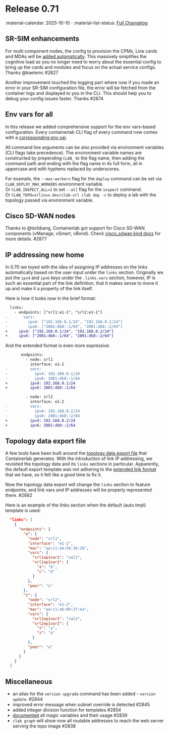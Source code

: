 # Release 0.71

:material-calendar: 2025-10-10 · :material-list-status: [Full Changelog](https://github.com/srl-labs/containerlab/releases)

## SR-SIM enhancements

For multi component nodes, the config to provision the CPMs, Line cards and MDAs will be [added automatically](../manual/kinds/sros.md#configuration-for-components). This massively simplifies the cognitive load as you no longer need to worry about the essential config to bring up the cards and modules and focus on the actual service configs. Thanks @kaelemc #2827

Another improvement touched the logging part where now if you made an error in your SR-SIM configuration file, the error will be fetched from the container logs and displayed to you in the CLI. This should help you to debug your config issues faster. Thanks #2874

## Env vars for all

In this release we added comprehensive support for the env vars-based configuration. Every containerlab CLI flag of every command now comes with a [corresponding env var](../manual/topo-def-file.md#environment-variables).

All command line arguments can be also provided via environment variables (CLI flags take precedence). The environment variable names are constructed by prepending `CLAB_` to the flag name, then adding the command path and ending with the flag name in its full form, all in uppercase and with hyphens replaced by underscores.

For example, the `--max-workers` flag for the `deploy` command can be set via `CLAB_DEPLOY_MAX_WORKERS` environment variable.  
Or `CLAB_INSPECT_ALL=1` to set `--all` flag for the `inspect` command.  
Or `CLAB_TOPO=srlinux.dev/clab-srl clab dep -c` to deploy a lab with the topology passed via environment variable.

## Cisco SD-WAN nodes

Thanks to @torbbang, Containerlab got support for Cisco SD-WAN components (vManage, vSmart, vBond). Check [cisco_sdwan kind docs](../manual/kinds/cisco_sdwan.md) for more details. #2877

## IP addressing new home

In 0.70 we toyed with the idea of assigning IP addresses on the links automatically based on the user input under the `links` section. Originally we put the `ipv4` and `ipv6` keys under the `.links.vars` section, however, IP is such an essential part of the link definition, that it makes sense to move it up and make it a property of the link itself.

Here is how it looks now in the brief format:

```diff
  links:
    - endpoints: ["srl1:e1-1", "srl2:e1-1"]
-       vars:
-         ipv4: ["192.168.0.1/24", "192.168.0.2/24"]
-         ipv6: ["2001:db8::1/64", "2001:db8::2/64"]
+     ipv4: ["192.168.0.1/24", "192.168.0.2/24"]
+     ipv6: ["2001:db8::1/64", "2001:db8::2/64"]
```

And the extended format is even more expressive:

```diff
       endpoints:
         - node: srl1
           interface: e1-2
-          vars:
-            ipv4: 192.168.0.1/24
-            ipv6: 2001:db8::1/64
+          ipv4: 192.168.0.1/24
+          ipv6: 2001:db8::1/64

         - node: srl2
           interface: e1-2
-          vars:
-            ipv4: 192.168.0.2/24
-            ipv6: 2001:db8::2/64
+          ipv4: 192.168.0.2/24
+          ipv6: 2001:db8::2/64
```

## Topology data export file

A few tools have been built around the [topology data export file](../manual/inventory.md#topology-data) that Containerlab generates. With the introduction of link IP addressing, we revisited the topology data and its `links` sections in particular. Apparently, the default export template was not adhering to the [extended link format](../manual/topo-def-file.md#extended-format) that we have, so it felt like a good time to fix it.

Now the topology data export will change the `links` section to feature endpoints, and link vars and IP addresses will be properly represented there. #2882

Here is an example of the links section when the default (auto.tmpl) template is used:

```json
  "links": [
    {
      "endpoints": {
        "a": {
          "node": "srl1",
          "interface": "e1-2",
          "mac": "aa:c1:ab:56:36:28",
          "vars": {
            "srl1ep1var1": "val1",
            "srl1ep1var2": {
              "a": "b",
              "c": "d"
            }
          },
          "peer": "z"
        },
        "z": {
          "node": "srl2",
          "interface": "e1-2",
          "mac": "aa:c1:ab:09:2f:ea",
          "vars": {
            "srl2ep1var1": "val2",
            "srl2ep1var2": {
              "x": "y",
              "z": "a"
            }
          },
          "peer": "a"
        }
      }
    }
  ]
```

## Miscellaneous

* an alias for the `version upgrade` command has been added - `version update`. #2844
* improved error message when subnet override is detected #2845
* added integer division function for templates #2854
* [documented](../manual/topo-def-file.md#magic-variables) all magic variables and their usage #2839
* `clab graph` will show now all routable addresses to reach the web server serving the topo image #2838
